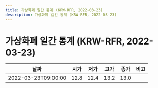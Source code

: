 ```yaml
---
title: 가상화폐 일간 통계 (KRW-RFR, 2022-03-23)
description: 가상화폐 일간 통계 (KRW-RFR, 2022-03-23)
---
```


가상화폐 일간 통계 (KRW-RFR, 2022-03-23)
===

|날짜|시가|저가|고가|종가|비고|
|--|--|--|--|--|--|
|2022-03-23T09:00:00|12.8|12.4|13.2|13.0|    |
